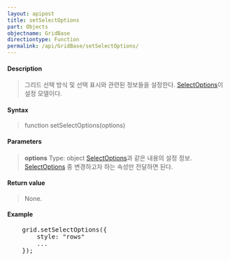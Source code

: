 ```yaml
---
layout: apipost
title: setSelectOptions
part: Objects
objectname: GridBase
directiontype: Function
permalink: /api/GridBase/setSelectOptions/
---
```



#### Description

> 그리드 선택 방식 및 선택 표시와 관련된 정보들을 설정한다. [SelectOptions](/api/GridBase/)이 설정 모델이다.

#### Syntax

> function setSelectOptions(options)

#### Parameters

> **options**
> Type: object
> [SelectOptions](/api/GridBase/)과 같은 내용의 설정 정보. [SelectOptions](/api/GridBase/) 중 변경하고자 하는 속성만 전달하면 된다.  

#### Return value

> None.

#### Example

<pre class="prettyprint">
    grid.setSelectOptions({
        style: "rows"
        ...
    });
</pre>

